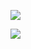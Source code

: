 ![](https://komarev.com/ghpvc/?username=nrjdalal&color=blue&style=for-the-badge)

![](https://rdt.li/dUyvPH)
